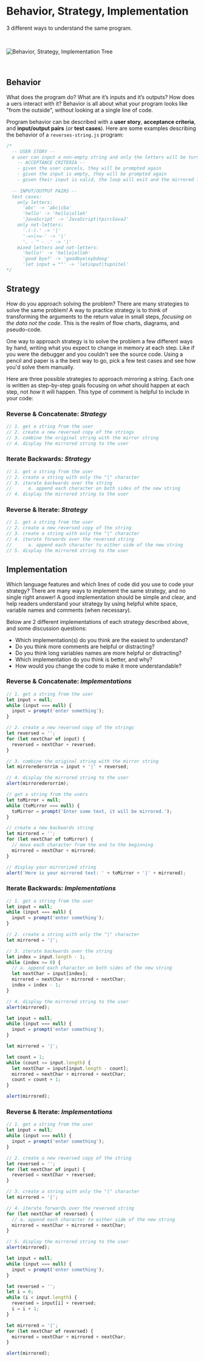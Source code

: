 # Behavior, Strategy, Implementation

3 different ways to understand the same program.

<br/>

![Behavior, Strategy, Implementation Tree](./behavior-strategy-implementation.excalidraw.svg)

<br/>

## Behavior

What does the program do? What are it’s inputs and it’s outputs? How does a uers interact
with it? Behavior is all about what your program looks like "from the outside", without
looking at a single line of code.

Program behavior can be described with a **user story**, **acceptance criteria**, and
**input/output pairs** (_or_ **test cases**). Here are some examples describing the behavior
of a `reverses-string.js` program:

```js
/*
  -- USER STORY --
  a user can input a non-empty string and only the letters will be turned into a mirror
    -- ACCEPTANCE CRITERIA --
    - given the user cancels, they will be prompted again
    - given the input is empty, they will be prompted again
    - given their input is valid, the loop will exit and the mirrored letters will be displayed
  
  -- INPUT/OUTPUT PAIRS --
  test cases:
    only letters:
      'abc' -> 'abc|cba'
      'hello' -> 'hello|olleh'
      'JavaScript' -> 'JavaScript|tpircSavaJ'
    only not-letters:
      '.(-).' -> '|'
      '-=>|<=-' -> '|'
      '. - ^ - .' -> '|'
    mixed letters and not-letters:
      'hello!' -> 'hello|olleh'
      'good bye?' -> 'goodbye|eybdoog'
      'let input = ""' -> 'letinput|tupnitel'
*/
```

## Strategy

How do you approach solving the problem? There are many strategies to solve the same
problem! A way to practice strategy is to think of transforming the arguments to the
return value in small steps, _focusing on the data not the code_. This is the realm of
flow charts, diagrams, and pseudo-code.

One way to approach strategy is to solve the problem a few different ways by hand, writing
what you expect to change in memory at each step. Like if you were the debugger and you
couldn't see the source code. Using a pencil and paper is a the best way to go, pick a few
test cases and see how you'd solve them manually.

Here are three possible strategies to approach mirroring a string. Each one is written as
step-by-step goals focusing on _what_ should happen at each step, not _how_ it will
happen. This type of comment is helpful to include in your code:

### Reverse & Concatenate: _Strategy_

```js
// 1. get a string from the user
// 2. create a new reversed copy of the strings
// 3. combine the original string with the mirror string
// 4. display the mirrored string to the user
```

### Iterate Backwards: _Strategy_

```js
// 1. get a string from the user
// 2. create a string with only the "|" character
// 3. iterate backwards over the string
//		a. append each character on both sides of the new string
// 4. display the mirrored string to the user
```

### Reverse & Iterate: _Strategy_

```js
// 1. get a string from the user
// 2. create a new reversed copy of the string
// 3. create a string with only the "|" character
// 4. iterate forwards over the reversed string
// 		a. append each character to either side of the new string
// 5. display the mirrored string to the user
```

## Implementation

Which language features and which lines of code did you use to code your strategy? There
are many ways to implement the same strategy, and no single right answer! A good
implementation should be simple and clear, and help readers understand your strategy by
using helpful white space, variable names and comments (when necessary).

Below are 2 different implementations of each strategy described above, and some
discussion questions:

- Which implementation(s) do you think are the easiest to understand?
- Do you think more comments are helpful or distracting?
- Do you think long variables names are more helpful or distracting?
- Which implementation do you think is better, and why?
- How would you change the code to make it more understandable?

### Reverse & Concatenate: _Implementations_

```js
// 1. get a string from the user
let input = null;
while (input === null) {
  input = prompt('enter something');
}

// 2. create a new reversed copy of the strings
let reversed = '';
for (let nextChar of input) {
  reversed = nextChar + reversed;
}

// 3. combine the original string with the mirror string
let mirrorederorrim = input + '|' + reversed;

// 4. display the mirrored string to the user
alert(mirrorederorrim);
```

```js
// get a string from the users
let toMirror = null;
while (toMirror === null) {
  toMirror = prompt('Enter some text, it will be mirrored.');
}

// create a new backwards string
let mirrored = '';
for (let nextChar of toMirror) {
  // move each character from the end to the beginning
  mirrored = nextChar + mirrored;
}

// display your mirrorized string
alert('Here is your mirrored text: ' + toMirror + '|' + mirrored);
```

### Iterate Backwards: _Implementations_

```js
// 1. get a string from the user
let input = null;
while (input === null) {
  input = prompt('enter something');
}

// 2. create a string with only the "|" character
let mirrored = '|';

// 3. iterate backwards over the string
let index = input.length - 1;
while (index >= 0) {
  // a. append each character on both sides of the new string
  let nextChar = input[index];
  mirrored = nextChar + mirrored + nextChar;
  index = index - 1;
}

// 4. display the mirrored string to the user
alert(mirrored);
```

```js
let input = null;
while (input === null) {
  input = prompt('enter something');
}

let mirrored = '|';

let count = 1;
while (count <= input.length) {
  let nextChar = input[input.length - count];
  mirrored = nextChar + mirrored + nextChar;
  count = count + 1;
}

alert(mirrored);
```

### Reverse & Iterate: _Implementations_

```js
// 1. get a string from the user
let input = null;
while (input === null) {
  input = prompt('enter something');
}

// 2. create a new reversed copy of the string
let reversed = '';
for (let nextChar of input) {
  reversed = nextChar + reversed;
}

// 3. create a string with only the "|" character
let mirrored = '|';

// 4. iterate forwards over the reversed string
for (let nextChar of reversed) {
  // a. append each character to either side of the new string
  mirrored = nextChar + mirrored + nextChar;
}

// 5. display the mirrored string to the user
alert(mirrored);
```

```js
let input = null;
while (input === null) {
  input = prompt('enter something');
}

let reversed = '';
let i = 0;
while (i < input.length) {
  reversed = input[i] + reversed;
  i = i + 1;
}

let mirrored = '|';
for (let nextChar of reversed) {
  mirrored = nextChar + mirrored + nextChar;
}

alert(mirrored);
```
